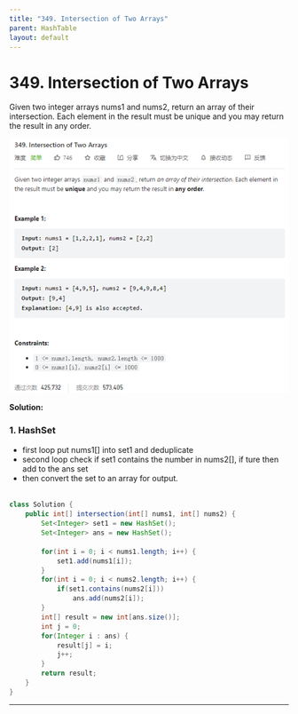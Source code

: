 ```yaml
---
title: "349. Intersection of Two Arrays"
parent: HashTable
layout: default
---
```


# 349. Intersection of Two Arrays

Given two integer arrays nums1 and nums2, return an array of their intersection. Each element in the result must be unique and you may return the result in any order.

![Example](../../assets/349.png)

**Solution:**

### 1. HashSet

- first loop put nums1[] into set1 and deduplicate
- second loop check if set1 contains the number in nums2[], if ture then add to the ans set
- then convert the set to an array for output.

```java

class Solution {
    public int[] intersection(int[] nums1, int[] nums2) {
        Set<Integer> set1 = new HashSet();
        Set<Integer> ans = new HashSet();

        for(int i = 0; i < nums1.length; i++) {
            set1.add(nums1[i]);
        }
        for(int i = 0; i < nums2.length; i++) {
            if(set1.contains(nums2[i]))
                ans.add(nums2[i]);
        }
        int[] result = new int[ans.size()];
        int j = 0;
        for(Integer i : ans) {
            result[j] = i;
            j++;
        }
        return result;
    }
}

```

---
